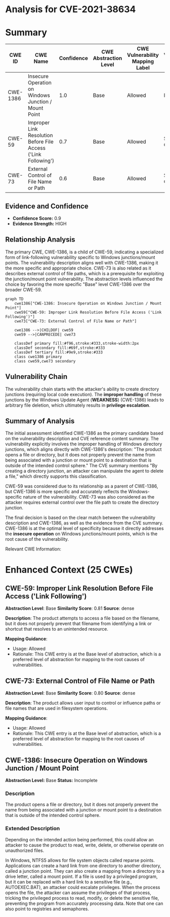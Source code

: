 # Analysis for CVE-2021-38634

# Summary
| CWE ID | CWE Name | Confidence | CWE Abstraction Level | CWE Vulnerability Mapping Label | CWE-Vulnerability Mapping Notes |
|---|---|---|---|---|---|
| CWE-1386 | Insecure Operation on Windows Junction / Mount Point | 1.0 | Base | Allowed | Primary CWE |
| CWE-59 | Improper Link Resolution Before File Access ('Link Following') | 0.7 | Base | Allowed | Secondary Candidate |
| CWE-73 | External Control of File Name or Path | 0.6 | Base | Allowed | Secondary Candidate |

## Evidence and Confidence

*   **Confidence Score:** 0.9
*   **Evidence Strength:** HIGH

## Relationship Analysis
The primary CWE, CWE-1386, is a child of CWE-59, indicating a specialized form of link-following vulnerability specific to Windows junctions/mount points. The vulnerability description aligns well with CWE-1386, making it the more specific and appropriate choice. CWE-73 is also related as it describes external control of file paths, which is a prerequisite for exploiting the junction/mount point vulnerability. The abstraction levels influenced the choice by favoring the more specific "Base" level CWE-1386 over the broader CWE-59.

```mermaid
graph TD
    cwe1386["CWE-1386: Insecure Operation on Windows Junction / Mount Point"]
    cwe59["CWE-59: Improper Link Resolution Before File Access ('Link Following')"]
    cwe73["CWE-73: External Control of File Name or Path"]

    cwe1386 -->|CHILDOF| cwe59
    cwe59 -->|CANPRECEDE| cwe73

    classDef primary fill:#f96,stroke:#333,stroke-width:2px
    classDef secondary fill:#69f,stroke:#333
    classDef tertiary fill:#9e9,stroke:#333
    class cwe1386 primary
    class cwe59,cwe73 secondary
```

## Vulnerability Chain
The vulnerability chain starts with the attacker's ability to create directory junctions (requiring local code execution). The **improper handling** of these junctions by the Windows Update Agent (**WEAKNESS**) (CWE-1386) leads to arbitrary file deletion, which ultimately results in **privilege escalation**.

## Summary of Analysis
The initial assessment identified CWE-1386 as the primary candidate based on the vulnerability description and CVE reference content summary. The vulnerability explicitly involves the improper handling of Windows directory junctions, which aligns directly with CWE-1386's description: "The product opens a file or directory, but it does not properly prevent the name from being associated with a junction or mount point to a destination that is outside of the intended control sphere." The CVE summary mentions "By creating a directory junction, an attacker can manipulate the agent to delete a file," which directly supports this classification.

CWE-59 was considered due to its relationship as a parent of CWE-1386, but CWE-1386 is more specific and accurately reflects the Windows-specific nature of the vulnerability. CWE-73 was also considered as the attacker requires external control over the file path to create the directory junction.

The final decision is based on the clear match between the vulnerability description and CWE-1386, as well as the evidence from the CVE summary. CWE-1386 is at the optimal level of specificity because it directly addresses the **insecure operation** on Windows junctions/mount points, which is the root cause of the vulnerability.

Relevant CWE Information:

# Enhanced Context (25 CWEs)

## CWE-59: Improper Link Resolution Before File Access ('Link Following')
**Abstraction Level**: Base
**Similarity Score**: 0.81
**Source**: dense

**Description**:
The product attempts to access a file based on the filename, but it does not properly prevent that filename from identifying a link or shortcut that resolves to an unintended resource.

**Mapping Guidance**:
- Usage: Allowed
- Rationale: This CWE entry is at the Base level of abstraction, which is a preferred level of abstraction for mapping to the root causes of vulnerabilities.

## CWE-73: External Control of File Name or Path
**Abstraction Level**: Base
**Similarity Score**: 0.80
**Source**: dense

**Description**:
The product allows user input to control or influence paths or file names that are used in filesystem operations.

**Mapping Guidance**:
- Usage: Allowed
- Rationale: This CWE entry is at the Base level of abstraction, which is a preferred level of abstraction for mapping to the root causes of vulnerabilities.

## CWE-1386: Insecure Operation on Windows Junction / Mount Point
**Abstraction Level:** Base
**Status:** Incomplete

### Description
The product opens a file or directory, but it does not properly prevent the name from being associated with a junction or mount point to a destination that is outside of the intended control sphere.

### Extended Description
Depending on the intended action being performed, this could allow an attacker to cause the product to read, write, delete, or otherwise operate on unauthorized files.

In Windows, NTFS5 allows for file system objects called reparse points. Applications can create a hard link from one directory to another directory, called a junction point. They can also create a mapping from a directory to a drive letter, called a mount point. If a file is used by a privileged program, but it can be replaced with a hard link to a sensitive file (e.g., AUTOEXEC.BAT), an attacker could excalate privileges. When the process opens the file, the attacker can assume the privileges of that process, tricking the privileged process to read, modify, or delete the sensitive file, preventing the program from accurately processing data. Note that one can also point to registries and semaphores.